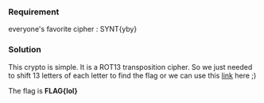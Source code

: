 ### Requirement
everyone's favorite cipher : SYNT{yby}

### Solution

This crypto is simple. It is a ROT13 transposition cipher. So we just needed to shift 13 letters of each letter to find the flag or we can use this [link](http://www.rot13.com/) here ;)

The flag is <b>FLAG{lol}</b>
